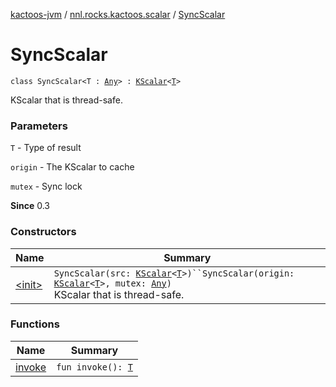 [kactoos-jvm](../../index.md) / [nnl.rocks.kactoos.scalar](../index.md) / [SyncScalar](./index.md)

# SyncScalar

`class SyncScalar<T : `[`Any`](https://kotlinlang.org/api/latest/jvm/stdlib/kotlin/-any/index.html)`> : `[`KScalar`](../../nnl.rocks.kactoos/-k-scalar.md)`<`[`T`](index.md#T)`>`

KScalar that is thread-safe.

### Parameters

`T` - Type of result

`origin` - The KScalar to cache

`mutex` - Sync lock

**Since**
0.3

### Constructors

| Name | Summary |
|---|---|
| [&lt;init&gt;](-init-.md) | `SyncScalar(src: `[`KScalar`](../../nnl.rocks.kactoos/-k-scalar.md)`<`[`T`](index.md#T)`>)``SyncScalar(origin: `[`KScalar`](../../nnl.rocks.kactoos/-k-scalar.md)`<`[`T`](index.md#T)`>, mutex: `[`Any`](https://kotlinlang.org/api/latest/jvm/stdlib/kotlin/-any/index.html)`)`<br>KScalar that is thread-safe. |

### Functions

| Name | Summary |
|---|---|
| [invoke](invoke.md) | `fun invoke(): `[`T`](index.md#T) |
